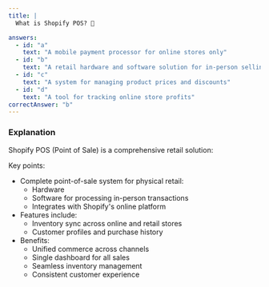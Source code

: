 ```yaml
---
title: |
  What is Shopify POS? 🏪

answers:
  - id: "a"
    text: "A mobile payment processor for online stores only"
  - id: "b"
    text: "A retail hardware and software solution for in-person selling"
  - id: "c"
    text: "A system for managing product prices and discounts"
  - id: "d"
    text: "A tool for tracking online store profits"
correctAnswer: "b"
---
```


### Explanation

Shopify POS (Point of Sale) is a comprehensive retail solution:

Key points:
- Complete point-of-sale system for physical retail:
  - Hardware
  - Software for processing in-person transactions
  - Integrates with Shopify's online platform
- Features include:
  - Inventory sync across online and retail stores
  - Customer profiles and purchase history
- Benefits:
  - Unified commerce across channels
  - Single dashboard for all sales
  - Seamless inventory management
  - Consistent customer experience 